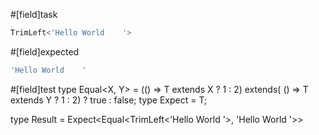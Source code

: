 #[field]task
```ts
TrimLeft<'Hello World    '>
```

#[field]expected
```ts
'Hello World    '
```

#[field]test
type Equal<X, Y> = (<T>() => T extends X ? 1 : 2) extends(
    <T>() => T extends Y ? 1 : 2) ? true : false;
type Expect<T extends true> = T;

type Result = Expect<Equal<TrimLeft<'Hello World    '>, 'Hello World    '>>
